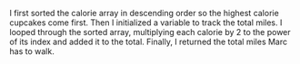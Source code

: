 I first sorted the calorie array in descending order so the highest calorie cupcakes come first. Then I initialized a variable to track the total miles. I looped through the sorted array, multiplying each calorie by 2 to the power of its index and added it to the total. Finally, I returned the total miles Marc has to walk.
